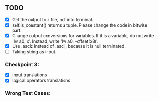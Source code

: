 ## TODO

- [x] Get the output to a file, not into terminal.
- [x] self.is_constant() returns a tuple. Please change the code in bitwise part.
- [x] Change output conversions for variables. If it is a variable, do not write 'lw a0, x'. Instead, write 'lw a0, -offset(x8)'.
- [x] Use .asciz instead of .ascii, because it is null terminated.
- [ ] Taking string as input.

### Checkpoint 3:

- [x] input translations
- [x] logical operators translations

### Wrong Test Cases:

